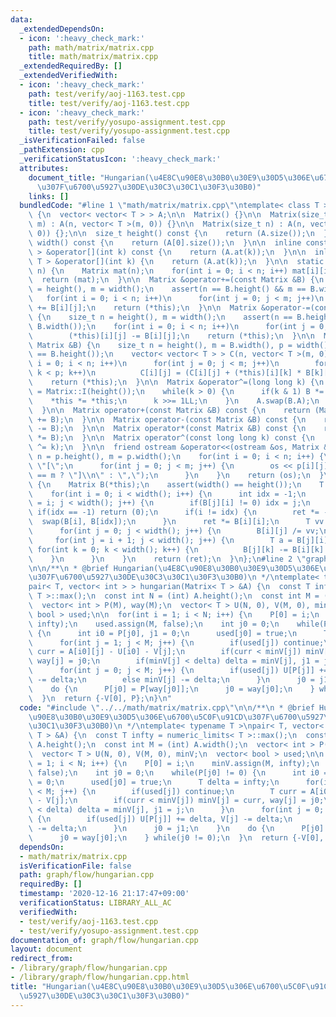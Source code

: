 ```yaml
---
data:
  _extendedDependsOn:
  - icon: ':heavy_check_mark:'
    path: math/matrix/matrix.cpp
    title: math/matrix/matrix.cpp
  _extendedRequiredBy: []
  _extendedVerifiedWith:
  - icon: ':heavy_check_mark:'
    path: test/verify/aoj-1163.test.cpp
    title: test/verify/aoj-1163.test.cpp
  - icon: ':heavy_check_mark:'
    path: test/verify/yosupo-assignment.test.cpp
    title: test/verify/yosupo-assignment.test.cpp
  _isVerificationFailed: false
  _pathExtension: cpp
  _verificationStatusIcon: ':heavy_check_mark:'
  attributes:
    document_title: "Hungarian(\u4E8C\u90E8\u30B0\u30E9\u30D5\u306E\u6700\u5C0F\u91CD\
      \u307F\u6700\u5927\u30DE\u30C3\u30C1\u30F3\u30B0)"
    links: []
  bundledCode: "#line 1 \"math/matrix/matrix.cpp\"\ntemplate< class T >\nstruct Matrix\
    \ {\n  vector< vector< T > > A;\n\n  Matrix() {}\n\n  Matrix(size_t n, size_t\
    \ m) : A(n, vector< T >(m, 0)) {}\n\n  Matrix(size_t n) : A(n, vector< T >(n,\
    \ 0)) {};\n\n  size_t height() const {\n    return (A.size());\n  }\n\n  size_t\
    \ width() const {\n    return (A[0].size());\n  }\n\n  inline const vector< T\
    \ > &operator[](int k) const {\n    return (A.at(k));\n  }\n\n  inline vector<\
    \ T > &operator[](int k) {\n    return (A.at(k));\n  }\n\n  static Matrix I(size_t\
    \ n) {\n    Matrix mat(n);\n    for(int i = 0; i < n; i++) mat[i][i] = 1;\n  \
    \  return (mat);\n  }\n\n  Matrix &operator+=(const Matrix &B) {\n    size_t n\
    \ = height(), m = width();\n    assert(n == B.height() && m == B.width());\n \
    \   for(int i = 0; i < n; i++)\n      for(int j = 0; j < m; j++)\n        (*this)[i][j]\
    \ += B[i][j];\n    return (*this);\n  }\n\n  Matrix &operator-=(const Matrix &B)\
    \ {\n    size_t n = height(), m = width();\n    assert(n == B.height() && m ==\
    \ B.width());\n    for(int i = 0; i < n; i++)\n      for(int j = 0; j < m; j++)\n\
    \        (*this)[i][j] -= B[i][j];\n    return (*this);\n  }\n\n  Matrix &operator*=(const\
    \ Matrix &B) {\n    size_t n = height(), m = B.width(), p = width();\n    assert(p\
    \ == B.height());\n    vector< vector< T > > C(n, vector< T >(m, 0));\n    for(int\
    \ i = 0; i < n; i++)\n      for(int j = 0; j < m; j++)\n        for(int k = 0;\
    \ k < p; k++)\n          C[i][j] = (C[i][j] + (*this)[i][k] * B[k][j]);\n    A.swap(C);\n\
    \    return (*this);\n  }\n\n  Matrix &operator^=(long long k) {\n    Matrix B\
    \ = Matrix::I(height());\n    while(k > 0) {\n      if(k & 1) B *= *this;\n  \
    \    *this *= *this;\n      k >>= 1LL;\n    }\n    A.swap(B.A);\n    return (*this);\n\
    \  }\n\n  Matrix operator+(const Matrix &B) const {\n    return (Matrix(*this)\
    \ += B);\n  }\n\n  Matrix operator-(const Matrix &B) const {\n    return (Matrix(*this)\
    \ -= B);\n  }\n\n  Matrix operator*(const Matrix &B) const {\n    return (Matrix(*this)\
    \ *= B);\n  }\n\n  Matrix operator^(const long long k) const {\n    return (Matrix(*this)\
    \ ^= k);\n  }\n\n  friend ostream &operator<<(ostream &os, Matrix &p) {\n    size_t\
    \ n = p.height(), m = p.width();\n    for(int i = 0; i < n; i++) {\n      os <<\
    \ \"[\";\n      for(int j = 0; j < m; j++) {\n        os << p[i][j] << (j + 1\
    \ == m ? \"]\\n\" : \",\");\n      }\n    }\n    return (os);\n  }\n\n\n  T determinant()\
    \ {\n    Matrix B(*this);\n    assert(width() == height());\n    T ret = 1;\n\
    \    for(int i = 0; i < width(); i++) {\n      int idx = -1;\n      for(int j\
    \ = i; j < width(); j++) {\n        if(B[j][i] != 0) idx = j;\n      }\n     \
    \ if(idx == -1) return (0);\n      if(i != idx) {\n        ret *= -1;\n      \
    \  swap(B[i], B[idx]);\n      }\n      ret *= B[i][i];\n      T vv = B[i][i];\n\
    \      for(int j = 0; j < width(); j++) {\n        B[i][j] /= vv;\n      }\n \
    \     for(int j = i + 1; j < width(); j++) {\n        T a = B[j][i];\n       \
    \ for(int k = 0; k < width(); k++) {\n          B[j][k] -= B[i][k] * a;\n    \
    \    }\n      }\n    }\n    return (ret);\n  }\n};\n#line 2 \"graph/flow/hungarian.cpp\"\
    \n\n/**\n * @brief Hungarian(\u4E8C\u90E8\u30B0\u30E9\u30D5\u306E\u6700\u5C0F\u91CD\
    \u307F\u6700\u5927\u30DE\u30C3\u30C1\u30F3\u30B0)\n */\ntemplate< typename T >\n\
    pair< T, vector< int > > hungarian(Matrix< T > &A) {\n  const T infty = numeric_limits<\
    \ T >::max();\n  const int N = (int) A.height();\n  const int M = (int) A.width();\n\
    \  vector< int > P(M), way(M);\n  vector< T > U(N, 0), V(M, 0), minV;\n  vector<\
    \ bool > used;\n\n  for(int i = 1; i < N; i++) {\n    P[0] = i;\n    minV.assign(M,\
    \ infty);\n    used.assign(M, false);\n    int j0 = 0;\n    while(P[j0] != 0)\
    \ {\n      int i0 = P[j0], j1 = 0;\n      used[j0] = true;\n      T delta = infty;\n\
    \      for(int j = 1; j < M; j++) {\n        if(used[j]) continue;\n        T\
    \ curr = A[i0][j] - U[i0] - V[j];\n        if(curr < minV[j]) minV[j] = curr,\
    \ way[j] = j0;\n        if(minV[j] < delta) delta = minV[j], j1 = j;\n      }\n\
    \      for(int j = 0; j < M; j++) {\n        if(used[j]) U[P[j]] += delta, V[j]\
    \ -= delta;\n        else minV[j] -= delta;\n      }\n      j0 = j1;\n    }\n\
    \    do {\n      P[j0] = P[way[j0]];\n      j0 = way[j0];\n    } while(j0 != 0);\n\
    \  }\n  return {-V[0], P};\n}\n"
  code: "#include \"../../math/matrix/matrix.cpp\"\n\n/**\n * @brief Hungarian(\u4E8C\
    \u90E8\u30B0\u30E9\u30D5\u306E\u6700\u5C0F\u91CD\u307F\u6700\u5927\u30DE\u30C3\
    \u30C1\u30F3\u30B0)\n */\ntemplate< typename T >\npair< T, vector< int > > hungarian(Matrix<\
    \ T > &A) {\n  const T infty = numeric_limits< T >::max();\n  const int N = (int)\
    \ A.height();\n  const int M = (int) A.width();\n  vector< int > P(M), way(M);\n\
    \  vector< T > U(N, 0), V(M, 0), minV;\n  vector< bool > used;\n\n  for(int i\
    \ = 1; i < N; i++) {\n    P[0] = i;\n    minV.assign(M, infty);\n    used.assign(M,\
    \ false);\n    int j0 = 0;\n    while(P[j0] != 0) {\n      int i0 = P[j0], j1\
    \ = 0;\n      used[j0] = true;\n      T delta = infty;\n      for(int j = 1; j\
    \ < M; j++) {\n        if(used[j]) continue;\n        T curr = A[i0][j] - U[i0]\
    \ - V[j];\n        if(curr < minV[j]) minV[j] = curr, way[j] = j0;\n        if(minV[j]\
    \ < delta) delta = minV[j], j1 = j;\n      }\n      for(int j = 0; j < M; j++)\
    \ {\n        if(used[j]) U[P[j]] += delta, V[j] -= delta;\n        else minV[j]\
    \ -= delta;\n      }\n      j0 = j1;\n    }\n    do {\n      P[j0] = P[way[j0]];\n\
    \      j0 = way[j0];\n    } while(j0 != 0);\n  }\n  return {-V[0], P};\n}\n"
  dependsOn:
  - math/matrix/matrix.cpp
  isVerificationFile: false
  path: graph/flow/hungarian.cpp
  requiredBy: []
  timestamp: '2020-12-16 21:17:47+09:00'
  verificationStatus: LIBRARY_ALL_AC
  verifiedWith:
  - test/verify/aoj-1163.test.cpp
  - test/verify/yosupo-assignment.test.cpp
documentation_of: graph/flow/hungarian.cpp
layout: document
redirect_from:
- /library/graph/flow/hungarian.cpp
- /library/graph/flow/hungarian.cpp.html
title: "Hungarian(\u4E8C\u90E8\u30B0\u30E9\u30D5\u306E\u6700\u5C0F\u91CD\u307F\u6700\
  \u5927\u30DE\u30C3\u30C1\u30F3\u30B0)"
---
```

